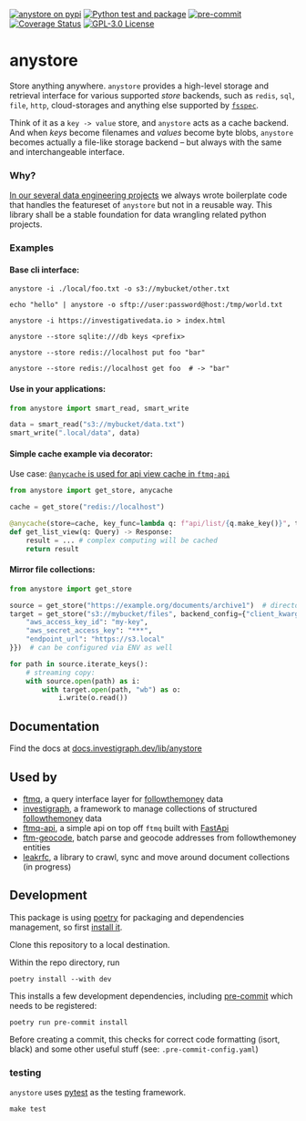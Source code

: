 [![anystore on pypi](https://img.shields.io/pypi/v/anystore)](https://pypi.org/project/anystore/)
[![Python test and package](https://github.com/investigativedata/anystore/actions/workflows/python.yml/badge.svg)](https://github.com/investigativedata/anystore/actions/workflows/python.yml)
[![pre-commit](https://img.shields.io/badge/pre--commit-enabled-brightgreen?logo=pre-commit)](https://github.com/pre-commit/pre-commit)
[![Coverage Status](https://coveralls.io/repos/github/investigativedata/anystore/badge.svg?branch=main)](https://coveralls.io/github/investigativedata/anystore?branch=main)
[![GPL-3.0 License](https://img.shields.io/pypi/l/anystore)](./LICENSE)

# anystore

Store anything anywhere. `anystore` provides a high-level storage and retrieval interface for various supported _store_ backends, such as `redis`, `sql`, `file`, `http`, cloud-storages and anything else supported by [`fsspec`](https://filesystem-spec.readthedocs.io/en/latest/index.html).

Think of it as a `key -> value` store, and `anystore` acts as a cache backend. And when _keys_ become filenames and _values_ become byte blobs, `anystore` becomes actually a file-like storage backend – but always with the same and interchangeable interface.

### Why?

[In our several data engineering projects](https://investigativedata.io/projects) we always wrote boilerplate code that handles the featureset of `anystore` but not in a reusable way. This library shall be a stable foundation for data wrangling related python projects.

### Examples

#### Base cli interface:

```shell
anystore -i ./local/foo.txt -o s3://mybucket/other.txt

echo "hello" | anystore -o sftp://user:password@host:/tmp/world.txt

anystore -i https://investigativedata.io > index.html

anystore --store sqlite:///db keys <prefix>

anystore --store redis://localhost put foo "bar"

anystore --store redis://localhost get foo  # -> "bar"
```
#### Use in your applications:

```python
from anystore import smart_read, smart_write

data = smart_read("s3://mybucket/data.txt")
smart_write(".local/data", data)
```

#### Simple cache example via decorator:

Use case: [`@anycache` is used for api view cache in `ftmq-api`](https://github.com/investigativedata/ftmq-api/blob/main/ftmq_api/views.py)

```python
from anystore import get_store, anycache

cache = get_store("redis://localhost")

@anycache(store=cache, key_func=lambda q: f"api/list/{q.make_key()}", ttl=60)
def get_list_view(q: Query) -> Response:
    result = ... # complex computing will be cached
    return result
```

#### Mirror file collections:

```python
from anystore import get_store

source = get_store("https://example.org/documents/archive1")  # directory listing
target = get_store("s3://mybucket/files", backend_config={"client_kwargs": {
    "aws_access_key_id": "my-key",
    "aws_secret_access_key": "***",
    "endpoint_url": "https://s3.local"
}})  # can be configured via ENV as well

for path in source.iterate_keys():
    # streaming copy:
    with source.open(path) as i:
        with target.open(path, "wb") as o:
            i.write(o.read())
```

## Documentation

Find the docs at [docs.investigraph.dev/lib/anystore](https://docs.investigraph.dev/lib/anystore)

## Used by

- [ftmq](https://github.com/investigativedata/ftmq), a query interface layer for [followthemoney](https://followthemoney.tech) data
- [investigraph](https://github.com/investigativedata/investigraph),  a framework to manage collections of structured [followthemoney](https://followthemoney.tech) data
- [ftmq-api](https://github.com/investigativedata/ftmq-api), a simple api on top off `ftmq` built with [FastApi](https://fastapi.tiangolo.com/)
- [ftm-geocode](https://github.com/investigativedata/ftm-geocode), batch parse and geocode addresses from followthemoney entities
- [leakrfc](https://github.com/investigativedata/leakrfc), a library to crawl, sync and move around document collections (in progress)


## Development

This package is using [poetry](https://python-poetry.org/) for packaging and dependencies management, so first [install it](https://python-poetry.org/docs/#installation).

Clone this repository to a local destination.

Within the repo directory, run

    poetry install --with dev

This installs a few development dependencies, including [pre-commit](https://pre-commit.com/) which needs to be registered:

    poetry run pre-commit install

Before creating a commit, this checks for correct code formatting (isort, black) and some other useful stuff (see: `.pre-commit-config.yaml`)

### testing

`anystore` uses [pytest](https://docs.pytest.org/en/stable/) as the testing framework.

    make test
